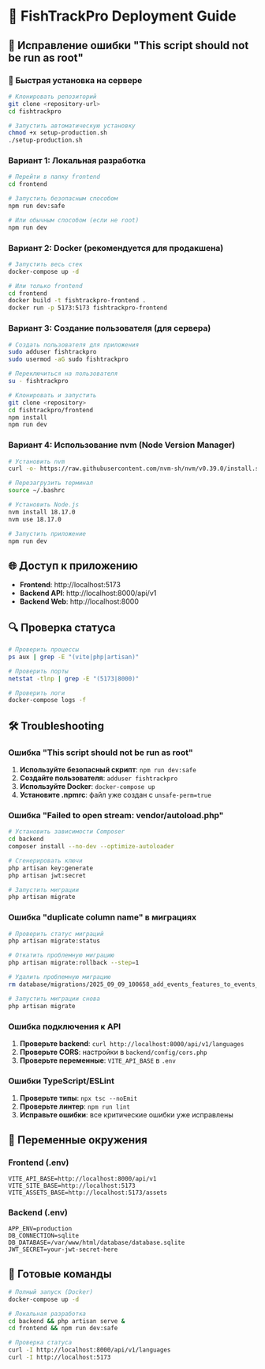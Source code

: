 # 🚀 FishTrackPro Deployment Guide

## 🔧 Исправление ошибки "This script should not be run as root"

### 🚀 Быстрая установка на сервере

```bash
# Клонировать репозиторий
git clone <repository-url>
cd fishtrackpro

# Запустить автоматическую установку
chmod +x setup-production.sh
./setup-production.sh
```

### Вариант 1: Локальная разработка

```bash
# Перейти в папку frontend
cd frontend

# Запустить безопасным способом
npm run dev:safe

# Или обычным способом (если не root)
npm run dev
```

### Вариант 2: Docker (рекомендуется для продакшена)

```bash
# Запустить весь стек
docker-compose up -d

# Или только frontend
cd frontend
docker build -t fishtrackpro-frontend .
docker run -p 5173:5173 fishtrackpro-frontend
```

### Вариант 3: Создание пользователя (для сервера)

```bash
# Создать пользователя для приложения
sudo adduser fishtrackpro
sudo usermod -aG sudo fishtrackpro

# Переключиться на пользователя
su - fishtrackpro

# Клонировать и запустить
git clone <repository>
cd fishtrackpro/frontend
npm install
npm run dev
```

### Вариант 4: Использование nvm (Node Version Manager)

```bash
# Установить nvm
curl -o- https://raw.githubusercontent.com/nvm-sh/nvm/v0.39.0/install.sh | bash

# Перезагрузить терминал
source ~/.bashrc

# Установить Node.js
nvm install 18.17.0
nvm use 18.17.0

# Запустить приложение
npm run dev
```

## 🌐 Доступ к приложению

- **Frontend**: http://localhost:5173
- **Backend API**: http://localhost:8000/api/v1
- **Backend Web**: http://localhost:8000

## 🔍 Проверка статуса

```bash
# Проверить процессы
ps aux | grep -E "(vite|php|artisan)"

# Проверить порты
netstat -tlnp | grep -E "(5173|8000)"

# Проверить логи
docker-compose logs -f
```

## 🛠️ Troubleshooting

### Ошибка "This script should not be run as root"

1. **Используйте безопасный скрипт**: `npm run dev:safe`
2. **Создайте пользователя**: `adduser fishtrackpro`
3. **Используйте Docker**: `docker-compose up`
4. **Установите .npmrc**: файл уже создан с `unsafe-perm=true`

### Ошибка "Failed to open stream: vendor/autoload.php"

```bash
# Установить зависимости Composer
cd backend
composer install --no-dev --optimize-autoloader

# Сгенерировать ключи
php artisan key:generate
php artisan jwt:secret

# Запустить миграции
php artisan migrate
```

### Ошибка "duplicate column name" в миграциях

```bash
# Проверить статус миграций
php artisan migrate:status

# Откатить проблемную миграцию
php artisan migrate:rollback --step=1

# Удалить проблемную миграцию
rm database/migrations/2025_09_09_100658_add_events_features_to_events_table.php

# Запустить миграции снова
php artisan migrate
```

### Ошибка подключения к API

1. **Проверьте backend**: `curl http://localhost:8000/api/v1/languages`
2. **Проверьте CORS**: настройки в `backend/config/cors.php`
3. **Проверьте переменные**: `VITE_API_BASE` в `.env`

### Ошибки TypeScript/ESLint

1. **Проверьте типы**: `npx tsc --noEmit`
2. **Проверьте линтер**: `npm run lint`
3. **Исправьте ошибки**: все критические ошибки уже исправлены

## 📝 Переменные окружения

### Frontend (.env)
```env
VITE_API_BASE=http://localhost:8000/api/v1
VITE_SITE_BASE=http://localhost:5173
VITE_ASSETS_BASE=http://localhost:5173/assets
```

### Backend (.env)
```env
APP_ENV=production
DB_CONNECTION=sqlite
DB_DATABASE=/var/www/html/database/database.sqlite
JWT_SECRET=your-jwt-secret-here
```

## 🎯 Готовые команды

```bash
# Полный запуск (Docker)
docker-compose up -d

# Локальная разработка
cd backend && php artisan serve &
cd frontend && npm run dev:safe

# Проверка статуса
curl -I http://localhost:8000/api/v1/languages
curl -I http://localhost:5173
```